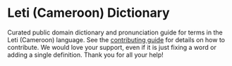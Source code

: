 
# Leti (Cameroon) Dictionary

Curated public domain dictionary and pronunciation guide for terms in the Leti (Cameroon) language. See the [contributing guide](https://github.com/drumworkteam/term/blob/make/.github/contributing.md) for details on how to contribute. We would love your support, even if it is just fixing a word or adding a single definition. Thank you for all your help!